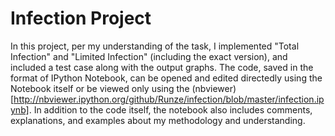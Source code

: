# Infection Project

In this project, per my understanding of the task, I implemented "Total Infection" and "Limited Infection" (including the exact version), and included a test case along with the output graphs. The code, saved in the format of IPython Notebook, can be opened and edited directedly using the Notebook itself or be viewed only using the (nbviewer) [http://nbviewer.ipython.org/github/Runze/infection/blob/master/infection.ipynb]. In addition to the code itself, the notebook also includes comments, explanations, and examples about my methodology and understanding.

